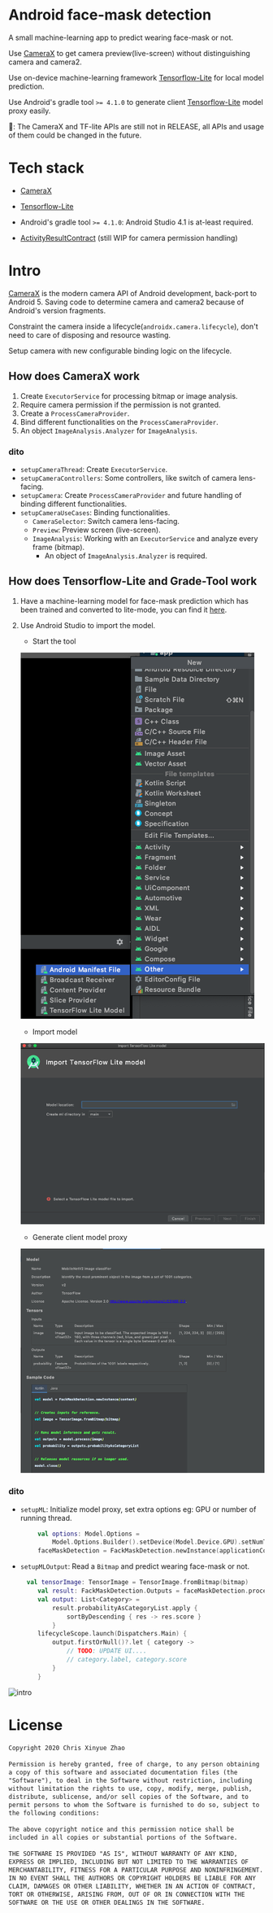 Android face-mask detection
===

A small machine-learning app to predict wearing face-mask or not.

Use [CameraX](https://developer.android.com/training/camerax) to get camera preview(live-screen) without distinguishing camera and camera2.

Use on-device machine-learning framework [Tensorflow-Lite](https://www.tensorflow.org/lite) for local model prediction.

Use Android's gradle tool `>= 4.1.0` to generate client [Tensorflow-Lite](https://www.tensorflow.org/lite) model proxy easily.

📝: The CameraX and TF-lite APIs are still not in RELEASE, all APIs and usage of them could be changed in the future.

# Tech stack

- [CameraX](https://developer.android.com/training/camerax)

- [Tensorflow-Lite](https://www.tensorflow.org/lite) 

- Android's gradle tool `>= 4.1.0`: Android Studio 4.1 is at-least required.

- [ActivityResultContract](https://developer.android.com/reference/androidx/activity/result/contract/ActivityResultContract) (still WIP for camera permission handling)

# Intro

[CameraX](https://developer.android.com/training/camerax) is the modern camera API of Android development, back-port to Android 5. Saving code to determine camera and camera2 because of Android's version fragments.

Constraint the camera inside a lifecycle(`androidx.camera.lifecycle`), don't need to care of disposing and resource wasting.

Setup camera with new configurable binding logic on the lifecycle.

## How does CameraX work

1. Create `ExecutorService` for processing bitmap or image analysis.
2. Require camera permission if the permission is not granted.
3. Create a `ProcessCameraProvider`.
4. Bind different functionalities on the `ProcessCameraProvider`.
5. An object ` ImageAnalysis.Analyzer ` for `ImageAnalysis`.

### dito

- `setupCameraThread`: Create `ExecutorService`.
- `setupCameraControllers`: Some controllers, like switch of camera lens-facing.
- `setupCamera`: Create `ProcessCameraProvider` and future handling of binding different functionalities.
- `setupCameraUseCases`: Binding functionalities.  
    - `CameraSelector`: Switch camera lens-facing.
    - `Preview`: Preview screen (live-screen).
    - `ImageAnalysis`: Working with an `ExecutorService` and analyze every frame (bitmap).
        - An object of ` ImageAnalysis.Analyzer ` is required.

## How does Tensorflow-Lite and Grade-Tool work

1. Have a machine-learning model for face-mask prediction which has been trained and converted to lite-mode, you can find it [here](app/src/main/ml/face_mask_detection.tflite).

2. Use Android Studio to import the model.
    - Start the tool

    ![Start](media/start-tflite-tool.png)

    - Import model

    ![Import](media/select-tf-model.png)

    - Generate client model proxy
    
    ![Generate](media/generate-tf-model-for-android.png)

### dito

- `setupML`: Initialize  model proxy, set extra options eg: GPU or number of running thread.

```kotlin
        val options: Model.Options =
            Model.Options.Builder().setDevice(Model.Device.GPU).setNumThreads(5).build()
        faceMaskDetection = FackMaskDetection.newInstance(applicationContext, options)
```

- `setupMLOutput`: Read a `Bitmap` and predict wearing face-mask or not.

```kotlin
     val tensorImage: TensorImage = TensorImage.fromBitmap(bitmap)
        val result: FackMaskDetection.Outputs = faceMaskDetection.process(tensorImage)
        val output: List<Category> =
            result.probabilityAsCategoryList.apply {
                sortByDescending { res -> res.score }
            }
        lifecycleScope.launch(Dispatchers.Main) {
            output.firstOrNull()?.let { category ->
                // TODO: UPDATE UI....
                // category.label, category.score
            }
        }
```

![intro](media/intro.gif)

# License

```
Copyright 2020 Chris Xinyue Zhao

Permission is hereby granted, free of charge, to any person obtaining a copy of this software and associated documentation files (the "Software"), to deal in the Software without restriction, including without limitation the rights to use, copy, modify, merge, publish, distribute, sublicense, and/or sell copies of the Software, and to permit persons to whom the Software is furnished to do so, subject to the following conditions:

The above copyright notice and this permission notice shall be included in all copies or substantial portions of the Software.

THE SOFTWARE IS PROVIDED "AS IS", WITHOUT WARRANTY OF ANY KIND, EXPRESS OR IMPLIED, INCLUDING BUT NOT LIMITED TO THE WARRANTIES OF MERCHANTABILITY, FITNESS FOR A PARTICULAR PURPOSE AND NONINFRINGEMENT. IN NO EVENT SHALL THE AUTHORS OR COPYRIGHT HOLDERS BE LIABLE FOR ANY CLAIM, DAMAGES OR OTHER LIABILITY, WHETHER IN AN ACTION OF CONTRACT, TORT OR OTHERWISE, ARISING FROM, OUT OF OR IN CONNECTION WITH THE SOFTWARE OR THE USE OR OTHER DEALINGS IN THE SOFTWARE.
```
